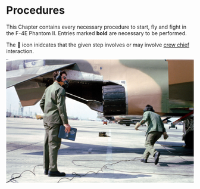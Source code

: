 # Procedures

This Chapter contains every necessary procedure to start, fly and fight in the F-4E Phantom II.
Entries marked **bold** are necessary to be performed.

The 🔧 icon inidcates that the given step involves or may involve
[crew chief](../crew_chief/overview.md) interaction.

![real_life_crew_with_manual](../img/real_life_crew_with_manual.jpg)
